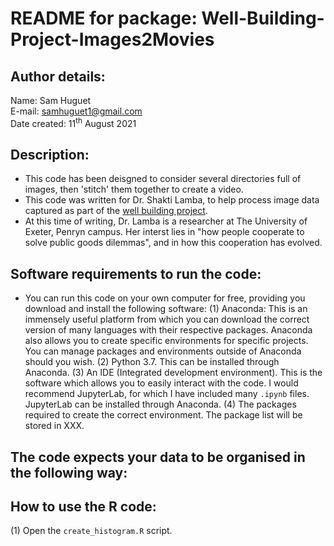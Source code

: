 # README for package: Well-Building-Project-Images2Movies

## Author details: 
Name: Sam Huguet  
E-mail: samhuguet1@gmail.com  
Date created: 11<sup>th</sup> August 2021

## Description: 
- This code has been deisgned to consider several directories full of images, then 'stitch' them together to create a video. 
- This code was written for Dr. Shakti Lamba, to help process image data captured as part of the [well building project](http://shaktilamba.com/research-2/well-building-project/).
- At this time of writing, Dr. Lamba is a researcher at The University of Exeter, Penryn campus. Her interst lies in "how people cooperate to solve public goods dilemmas", and in how this cooperation has evolved. 

## Software requirements to run the code: 
- You can run this code on your own computer for free, providing you download and install the following software:
(1) Anaconda: This is an immensely useful platform from which you can download the correct version of many languages with their respective packages. Anaconda also allows you to create specific environments for specific projects. You can manage packages and environments outside of Anaconda should you wish. 
(2) Python 3.7. This can be installed through Anaconda. 
(3) An IDE (Integrated development environment). This is the software which allows you to easily interact with the code. I would recommend JupyterLab, for which I have included many ```.ipynb``` files. JupyterLab can be installed through Anaconda. 
(4) The packages required to create the correct environment. The package list will be stored in XXX. 

## The code expects your data to be organised in the following way: 

## 

## How to use the R code: 

(1) Open the ```create_histogram.R``` script. 
